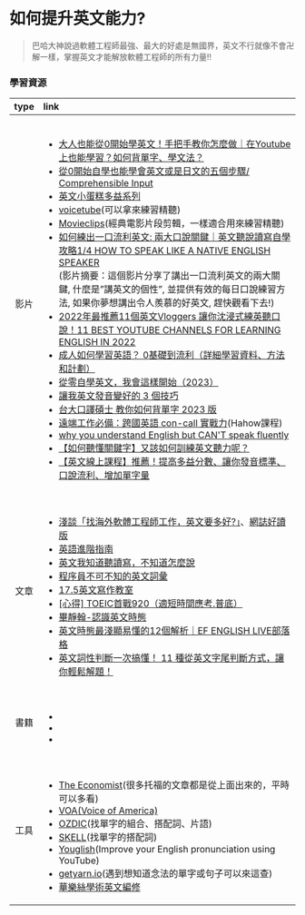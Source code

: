 # 如何提升英文能力? 

> 巴哈大神說過軟體工程師最強、最大的好處是無國界，英文不行就像不會卍解一樣，掌握英文才能解放軟體工程師的所有力量!!
### 學習資源

|  type       |   link                                                               |
| :----------: | :-----------------------------------------------------                    |
| 影片    | <br><ul><li>[大人也能從0開始學英文！手把手教你怎麼做｜在Youtube上也能學習？如何背單字、學文法？](https://youtu.be/L2Kp3yhajdU?si=Rq2biLDiA4_bnv-j)</li><li>[從0開始自學也能學會英文或是日文的五個步驟/ Comprehensible Input](https://youtu.be/59QlHqVOCKw?si=CPpRu2b-daVjEnTh)</il><li> [英文小蛋糕多益系列](https://www.youtube.com/watch?v=Os3eFKisucw&list=PL8Xku2gCh-auVGr16jMP5IRNu-w_pB2fb)</li><li>[voicetube](https://tw.voicetube.com/)(可以拿來練習精聽)</li><li>[Movieclips](https://www.youtube.com/c/movieclips)(經典電影片段剪輯，一樣適合用來練習精聽)</li><li>[如何練出一口流利英文: 兩大口說關鍵｜英文聽說讀寫自學攻略1/4 HOW TO SPEAK LIKE A NATIVE ENGLISH SPEAKER](https://youtu.be/-yLjwMtoiJY)<br>(影片摘要：這個影片分享了講出一口流利英文的兩大關鍵, 什麼是”講英文的個性”, 並提供有效的每日口說練習方法, 如果你夢想講出令人羨慕的好英文, 趕快觀看下去!)</li><li>[2022年最推薦11個英文Vloggers 讓你沈浸式練英聽口說！11 BEST YOUTUBE CHANNELS FOR LEARNING ENGLISH IN 2022](https://youtu.be/n8XsnmW_duM)</li><li>[成人如何學習英語？ 0基礎到流利（詳細學習資料、方法和計劃）](https://youtu.be/yb9Iag9a07U)</li><li>[從零自學英文，我會這樣開始（2023）](https://youtu.be/TKyQk6eMLFs)</li><li>[讓我英文發音變好的 3 個技巧](https://youtu.be/W6lOy5KWjkg)</li><li>[台大口譯碩士 教你如何背單字 2023 版](https://youtu.be/ffTFUfVElGo)</li><li>[遠端工作必備：跨國英語 con-call 實戰力](https://hahow.in/courses/5e9d15e5a9ffe60383a8eb44)(Hahow課程)</li><li>[why you understand English but CAN'T speak fluently](https://youtu.be/oXOTlM9n-_k)</li><li>[【如何聽懂關鍵字】又該如何訓練英文聽力呢？](https://www.dcard.tw/f/persona_jason_english/p/241879898)</li><li>[【英文線上課程】推薦！提高多益分數、讓你發音標準、口說流利、增加單字量](https://00jenglish.com/%e6%8e%a8%e8%96%a6%e7%b7%9a%e4%b8%8a%e8%aa%b2%e7%a8%8b%e6%8f%90%e9%ab%98%e5%a4%9a%e7%9b%8a%e5%88%86%e6%95%b8%e8%ae%93%e4%bd%a0%e5%8f%a3%e8%aa%aa%e6%b5%81/)</li></ul>                                         |
| 文章    | <br><ul><li>[淺談「找海外軟體工程師工作，英文要多好?」](https://www.dcard.tw/f/job/p/240968057)、[網誌好讀版](https://www.explainthis.io/zh-hant/software-engineer-note/software-engineer-career/how-proficient-should-your-english-be)</li><li>[英語進階指南](https://github.com/byoungd/English-level-up-tips)</li><li>[英文我知道聽讀寫，不知道怎麼說](https://yschen25.blogspot.com/2021/08/howtospeakenglish.html)</li><li>[程序員不可不知的英文詞彙](https://www.kancloud.cn/haixu926611/study-english/112096)</li><li>[17.5英文寫作教室](https://www.instagram.com/_seventeen.5/)</li><li>[[心得] TOEIC首戰920（適短時間應考.普底）](https://www.ptt.cc/bbs/TOEIC/M.1376693151.A.0CC.html)</li><li>[畢靜翰-認識英文時態](https://www.facebook.com/6016414/posts/pfbid0ejDLvMDo98fcWuUireEZi4gTAvj3Bvv7kmhbwDbGypNw2eufobpAekFw9vJn4WPYl/?d=n)</li><li>[英文時態最淺顯易懂的12個解析｜EF ENGLISH LIVE部落格](https://www.facebook.com/6016414/posts/pfbid0ejDLvMDo98fcWuUireEZi4gTAvj3Bvv7kmhbwDbGypNw2eufobpAekFw9vJn4WPYl/?d=n)</li><li>[英文詞性判斷一次搞懂！ 11 種從英文字尾判斷方式，讓你輕鬆解題！](https://blog.wordup.com.tw/blog/2021/05/10/use-suffix-to-judge-parts-of-speech/)</li></ul>|
| 書籍    | <br><ul><li> []()</li><li>[]()</li><li>[]()</li></ul>         |
| 工具    | <br><ul><li>[The Economist](https://www.economist.com/)(很多托福的文章都是從上面出來的，平時可以多看)</li><li>[VOA(Voice of America)](https://learningenglish.voanews.com/)</li><li>[OZDIC](https://ozdic.com/)(找單字的組合、搭配詞、片語)</li><li> [SKELL](https://skell.sketchengine.eu/#home?lang=en)(找單字的搭配詞)</li><li>[Youglish](https://youglish.com/)(Improve your English pronunciation using YouTube)</li><li>[getyarn.io](https://getyarn.io/)(遇到想知道念法的單字或句子可以來這查)</li><li>[華樂絲學術英文編修](https://www.editing.tw/?network=g&campaignid=1476798951&adgroupid=56945224077&match=b&k=%E8%8B%B1%E6%96%87%E7%B7%A8%E4%BF%AE&d=m&placement&utm_source=google&utm_medium=cpc&utm_content=branded_responsive&gclid=EAIaIQobChMIqdCn4IO6-AIVxMKWCh2vGQEVEAAYAiAAEgLL3fD_BwE)</li></ul>         |

